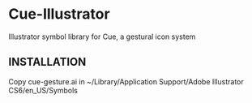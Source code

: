 Cue-Illustrator
===============

Illustrator symbol library for Cue, a gestural icon system 

INSTALLATION
------------
Copy cue-gesture.ai in ~/Library/Application Support/Adobe Illustrator CS6/en_US/Symbols